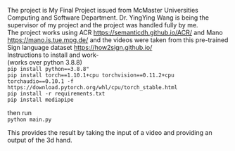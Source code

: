 The project is My Final Project issued from McMaster Universities Computing and Software Department. Dr. YingYing Wang is being the supervisor of my project and the project was handled fully by me.<br />
The project works using ACR https://semanticdh.github.io/ACR/ and Mano https://mano.is.tue.mpg.de/ and the videos were taken from this pre-trained Sign language dataset https://how2sign.github.io/ <br />
Instructions to install and work- <br />
(works over python 3.8.8) <br />
`pip install python==3.8.8"` <br />
`pip install torch==1.10.1+cpu torchvision==0.11.2+cpu torchaudio==0.10.1 -f https://download.pytorch.org/whl/cpu/torch_stable.html` <br />
`pip install -r requirements.txt` <br />
`pip install mediapipe` <br />

then run <br />
`python main.py` <br />

This provides the result by taking the input of a video and providing an output of the 3d hand. <br />
